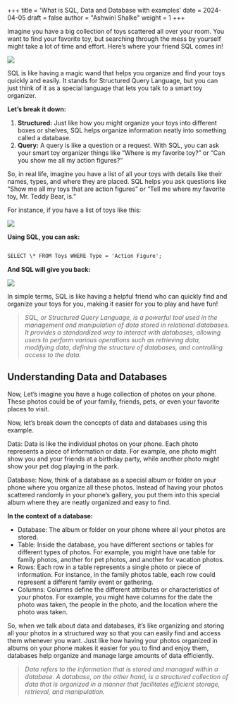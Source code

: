 +++
title = 'What is SQL, Data and Database with examples'
date = 2024-04-05
draft = false
author = "Ashwini Shalke"
weight = 1
+++


Imagine you have a big collection of toys scattered all over your room. You want to find your favorite toy, but searching through the mess by yourself might take a lot of time and effort. Here’s where your friend SQL comes in!

![](https://cdn-images-1.medium.com/max/1600/1*Pi7BJPgPdthVIsUJ9LN6gA.png)

SQL is like having a magic wand that helps you organize and find your toys quickly and easily. It stands for Structured Query Language, but you can just think of it as a special language that lets you talk to a smart toy organizer.

  

**Let’s break it down:**

1.  **Structured:** Just like how you might organize your toys into different boxes or shelves, SQL helps organize information neatly into something called a database.
2.  **Query:** A query is like a question or a request. With SQL, you can ask your smart toy organizer things like “Where is my favorite toy?” or “Can you show me all my action figures?”

So, in real life, imagine you have a list of all your toys with details like their names, types, and where they are placed. SQL helps you ask questions like “Show me all my toys that are action figures” or “Tell me where my favorite toy, Mr. Teddy Bear, is.”

For instance, if you have a list of toys like this:

![](https://cdn-images-1.medium.com/max/1600/1*l1q0FqzfSvQ87DZOGUuJPw.png)

  

**Using SQL, you can ask:**
```html

SELECT \* FROM Toys WHERE Type = 'Action Figure';

```

  

**And SQL will give you back:**

![](https://cdn-images-1.medium.com/max/1600/1*L2ar0rSrDmakTkY6Gh8s7g.png)

  

  

In simple terms, SQL is like having a helpful friend who can quickly find and organize your toys for you, making it easier for you to play and have fun!

>   

> _SQL, or Structured Query Language, is a powerful tool used in the management and manipulation of data stored in relational databases. It provides a standardized way to interact with databases, allowing users to perform various operations such as retrieving data, modifying data, defining the structure of databases, and controlling access to the data._

>   

## Understanding Data and Databases

  

Now, Let’s imagine you have a huge collection of photos on your phone. These photos could be of your family, friends, pets, or even your favorite places to visit.

Now, let’s break down the concepts of data and databases using this example.

Data: Data is like the individual photos on your phone. Each photo represents a piece of information or data. For example, one photo might show you and your friends at a birthday party, while another photo might show your pet dog playing in the park.

Database: Now, think of a database as a special album or folder on your phone where you organize all these photos. Instead of having your photos scattered randomly in your phone’s gallery, you put them into this special album where they are neatly organized and easy to find.

  

**In the context of a database:**

*   Database: The album or folder on your phone where all your photos are stored.
*   Table: Inside the database, you have different sections or tables for different types of photos. For example, you might have one table for family photos, another for pet photos, and another for vacation photos.
*   Rows: Each row in a table represents a single photo or piece of information. For instance, in the family photos table, each row could represent a different family event or gathering.
*   Columns: Columns define the different attributes or characteristics of your photos. For example, you might have columns for the date the photo was taken, the people in the photo, and the location where the photo was taken.

  

So, when we talk about data and databases, it’s like organizing and storing all your photos in a structured way so that you can easily find and access them whenever you want. Just like how having your photos organized in albums on your phone makes it easier for you to find and enjoy them, databases help organize and manage large amounts of data efficiently.

  

> _Data refers to the information that is stored and managed within a database. A database, on the other hand, is a structured collection of data that is organized in a manner that facilitates efficient storage, retrieval, and manipulation._